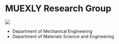 # MUEXLY Research Group

![](https://custom-icon-badges.demolab.com/badge/Clemson%20University-F96815?logo=rk19jy_large&logoColor=white)

- Department of Mechanical Engineering
- Department of Materials Science and Engineering